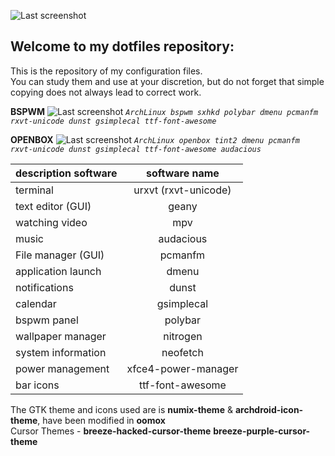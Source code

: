 ![Last screenshot](https://raw.githubusercontent.com/GhostKraft/dotfiles/master/.wallpaper/logo%20DF_GK.png)
## Welcome to my dotfiles repository:
This is the repository of my configuration files.
<br />You can study them and use at your discretion, but do not forget that simple copying does not always lead to correct work.

**BSPWM** 
![Last screenshot](https://https://raw.githubusercontent.com/GhostKraft/dotfiles/master/screenshot/bspwm/bspwm%20polybar-%20bark_blue.png)
*`ArchLinux bspwm sxhkd polybar dmenu pcmanfm rxvt-unicode dunst gsimplecal ttf-font-awesome`*

**OPENBOX** 
![Last screenshot](https://raw.githubusercontent.com/GhostKraft/dotfiles/master/screenshot/openbox/Openbox-dark_blue.png)
*`ArchLinux openbox tint2 dmenu pcmanfm rxvt-unicode dunst gsimplecal ttf-font-awesome audacious`*



| description software     |   software name     |
| ------------------------ |:-------------------:|
| terminal                 | urxvt (rxvt-unicode)|
| text editor  (GUI)       | geany               |
| watching video           | mpv                 |
| music                    | audacious	         |
| File manager (GUI)       | pcmanfm             |
| application launch       | dmenu      		 |
| notifications            | dunst               |
| calendar                 | gsimplecal          |
| bspwm panel              | polybar             |
| wallpaper manager        | nitrogen            |
| system information       | neofetch            |
| power management         | xfce4-power-manager |
| bar icons                | ttf-font-awesome    |

The GTK theme and icons used are is **numix-theme** & **archdroid-icon-theme**, have been modified in **oomox**
<br />Cursor Themes - **breeze-hacked-cursor-theme** **breeze-purple-cursor-theme**

